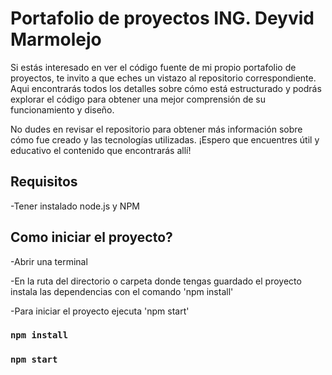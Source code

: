 # Portafolio de proyectos ING. Deyvid Marmolejo

Si estás interesado en ver el código fuente de mi propio portafolio de proyectos, te invito a que eches un vistazo al repositorio correspondiente. Aqui encontrarás todos los detalles sobre cómo está estructurado y podrás explorar el código para obtener una mejor comprensión de su funcionamiento y diseño.

No dudes en revisar el repositorio para obtener más información sobre cómo fue creado y las tecnologías utilizadas. ¡Espero que encuentres útil y educativo el contenido que encontrarás allí!

## Requisitos

-Tener instalado node.js y NPM

## Como iniciar el proyecto?

-Abrir una terminal

-En la ruta del directorio o carpeta donde tengas guardado el proyecto instala las dependencias con el comando 'npm install'

-Para iniciar el proyecto ejecuta 'npm start'

### `npm install`
### `npm start`


